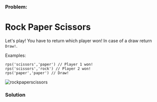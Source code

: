 ### Problem:
<h1 id="rock-paper-scissors">Rock Paper Scissors</h1>
<p>Let&apos;s play! You have to return which player won! In case of a draw return <code>Draw!</code>.</p>
<p>Examples:</p>
<pre><code class="language-js">rps(<span class="hljs-string">&apos;scissors&apos;</span>,<span class="hljs-string">&apos;paper&apos;</span>) <span class="hljs-comment">// Player 1 won!</span>
rps(<span class="hljs-string">&apos;scissors&apos;</span>,<span class="hljs-string">&apos;rock&apos;</span>) <span class="hljs-comment">// Player 2 won!</span>
rps(<span class="hljs-string">&apos;paper&apos;</span>,<span class="hljs-string">&apos;paper&apos;</span>) <span class="hljs-comment">// Draw!</span></code></pre>
<p><img src="http://i.imgur.com/aimOQVX.png" alt="rockpaperscissors"></p>

### Solution